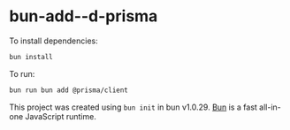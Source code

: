 # bun-add--d-prisma

To install dependencies:

```bash
bun install
```

To run:

```bash
bun run bun add @prisma/client
```

This project was created using `bun init` in bun v1.0.29. [Bun](https://bun.sh) is a fast all-in-one JavaScript runtime.
